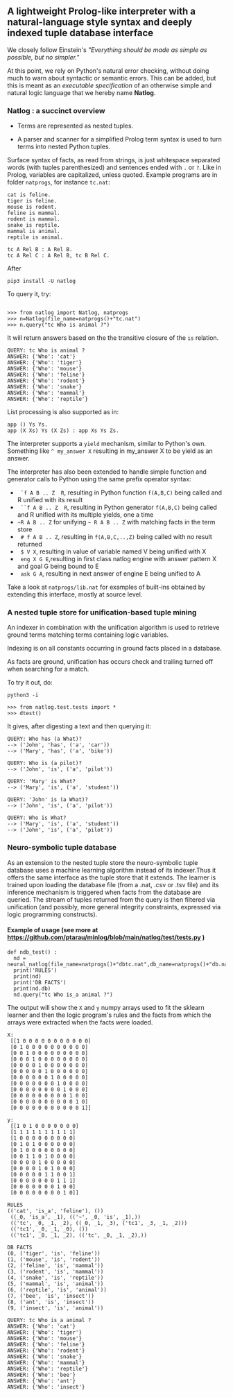 ## A lightweight Prolog-like interpreter with a natural-language style syntax and deeply indexed tuple database interface

We closely follow Einstein's *"Everything should be made as simple as possible, but no simpler."*

At this point, we rely on Python's natural error checking, without doing much to warn about syntactic or semantic errors. This can be added, but this is meant as an *executable specification* of an otherwise simple and natural logic language that we hereby name **Natlog**.

###  **Natlog** : a succinct overview

* Terms are represented as nested tuples.

* A parser and scanner for a simplified Prolog term syntax is used
to turn terms into nested Python tuples.

Surface syntax of facts, as read from strings, is just whitespace separated words 
(with tuples parenthesized) and
sentences ended with ```.``` or ```?```.
Like in Prolog, variables are capitalized, unless quoted. Example programs are in folder ```natprogs```, for instance ```tc.nat```:

```
cat is feline.
tiger is feline.
mouse is rodent.
feline is mammal.
rodent is mammal.
snake is reptile.
mammal is animal.
reptile is animal.

tc A Rel B : A Rel B.
tc A Rel C : A Rel B, tc B Rel C.
```

After 

```pip3 install -U natlog```



To query it, try:

``` python3 -i

>>> from natlog import Natlog, natprogs
>>> n=Natlog(file_name=natprogs()+"tc.nat")
>>> n.query("tc Who is animal ?")
```

It will return answers based on the the transitive closure of the ```is``` relation.

```
QUERY: tc Who is animal ?
ANSWER: {'Who': 'cat'}
ANSWER: {'Who': 'tiger'}
ANSWER: {'Who': 'mouse'}
ANSWER: {'Who': 'feline'}
ANSWER: {'Who': 'rodent'}
ANSWER: {'Who': 'snake'}
ANSWER: {'Who': 'mammal'}
ANSWER: {'Who': 'reptile'}
```

List processing is also supported as in:

```
app () Ys Ys. 
app (X Xs) Ys (X Zs) : app Xs Ys Zs.
```

The interpreter supports a ```yield``` mechanism, similar to Python's own. Something like 
``` ^ my_answer X ```
resulting in my_answer X to be yield as an answer.

The interpreter has also been extended to handle simple function and generator calls to Python  using the same prefix operator syntax:

- ``` `f A B .. Z  R```, resulting in Python function ```f(A,B,C)``` being called and R unified with its result
- ``` ``f A B .. Z  R```, resulting in Python generator ```f(A,B,C)``` being called and R unified with its multiple yields, one a time
- ``` ~R A B .. Z ``` for unifying  ``` ~ R A B .. Z ``` with matching facts in the term store
- ``` # f A B .. Z```, resulting in ```f(A,B,C,..,Z)``` being called with no result returned
- ``` $ V X```, resulting in value of variable named V being unified with X
- ``` eng X G E```,resulting in first class natlog engine with answer pattern X and goal G being bound to E
- ``` ask G A```, resulting in next answer of engine E being unified to A

Take a look at ```natprogs/lib.nat``` for examples of built-ins obtained by extending this interface, mostly at source level.

### A nested tuple store for unification-based tuple mining

An indexer in combination with the unification algorithm is used to retrieve ground terms matching terms containing logic variables.

Indexing is on all constants occurring in 
ground facts placed in a database. 

As facts are ground,
unification has occurs check and trailing turned off when searching
for a match.

To try it out, do:

```python3 -i ```

```
>>> from natlog.test.tests import *
>>> dtest()

```

It gives, after digesting a text and then querying it:

```
QUERY: Who has (a What)?
--> ('John', 'has', ('a', 'car'))
--> ('Mary', 'has', ('a', 'bike'))

QUERY: Who is (a pilot)?
--> ('John', 'is', ('a', 'pilot'))

QUERY: 'Mary' is What?
--> ('Mary', 'is', ('a', 'student'))

QUERY: 'John' is (a What)?
--> ('John', 'is', ('a', 'pilot'))

QUERY: Who is What?
--> ('Mary', 'is', ('a', 'student'))
--> ('John', 'is', ('a', 'pilot'))
```

### Neuro-symbolic tuple database

As an extension to the nested tuple store the neuro-symbolic tuple database uses a machine learning algorithm instead of its indexer.Thus it offers the same interface as the tuple store that it extends. The learner is trained upon loading the database file (from a .nat,  .csv or .tsv file) and its inference mechanism is triggered when facts from the database are queried. The stream of tuples returned from the query is then filtered via unification (and possibly, more general integrity constraints, expressed via logic programming constructs).

#### Example of usage (see more at https://github.com/ptarau/minlog/blob/main/natlog/test/tests.py )
```
def ndb_test() :
  nd = neural_natlog(file_name=natprogs()+"dbtc.nat",db_name=natprogs()+"db.nat")
  print('RULES')
  print(nd)
  print('DB FACTS')
  print(nd.db)
  nd.query("tc Who is_a animal ?")
```
The output will show the ```X``` and ```y``` numpy arrays used to fit the sklearn learner and then the logic program's rules and the facts from which the arrays were extracted when the facts were loaded.

```
X:
 [[1 0 0 0 0 0 0 0 0 0 0 0]
 [0 1 0 0 0 0 0 0 0 0 0 0]
 [0 0 1 0 0 0 0 0 0 0 0 0]
 [0 0 0 1 0 0 0 0 0 0 0 0]
 [0 0 0 0 1 0 0 0 0 0 0 0]
 [0 0 0 0 0 1 0 0 0 0 0 0]
 [0 0 0 0 0 0 1 0 0 0 0 0]
 [0 0 0 0 0 0 0 1 0 0 0 0]
 [0 0 0 0 0 0 0 0 1 0 0 0]
 [0 0 0 0 0 0 0 0 0 1 0 0]
 [0 0 0 0 0 0 0 0 0 0 1 0]
 [0 0 0 0 0 0 0 0 0 0 0 1]]

y:
 [[1 0 1 0 0 0 0 0 0 0]
 [1 1 1 1 1 1 1 1 1 1]
 [1 0 0 0 0 0 0 0 0 0]
 [0 1 0 1 0 0 0 0 0 0]
 [0 1 0 0 0 0 0 0 0 0]
 [0 0 1 1 0 1 0 0 0 0]
 [0 0 0 0 1 0 0 0 0 0]
 [0 0 0 0 1 0 1 0 0 0]
 [0 0 0 0 0 1 1 0 0 1]
 [0 0 0 0 0 0 0 1 1 1]
 [0 0 0 0 0 0 0 1 0 0]
 [0 0 0 0 0 0 0 0 1 0]] 

RULES
(('cat', 'is_a', 'feline'), ())
 ((_0, 'is_a', _1), (('~', _0, 'is', _1),))
 (('tc', _0, _1, _2), ((_0, _1, _3), ('tc1', _3, _1, _2)))
 (('tc1', _0, _1, _0), ())
 (('tc1', _0, _1, _2), (('tc', _0, _1, _2),))

DB FACTS
(0, ('tiger', 'is', 'feline'))
(1, ('mouse', 'is', 'rodent'))
(2, ('feline', 'is', 'mammal'))
(3, ('rodent', 'is', 'mammal'))
(4, ('snake', 'is', 'reptile'))
(5, ('mammal', 'is', 'animal'))
(6, ('reptile', 'is', 'animal'))
(7, ('bee', 'is', 'insect'))
(8, ('ant', 'is', 'insect'))
(9, ('insect', 'is', 'animal'))

QUERY: tc Who is_a animal ?
ANSWER: {'Who': 'cat'}
ANSWER: {'Who': 'tiger'}
ANSWER: {'Who': 'mouse'}
ANSWER: {'Who': 'feline'}
ANSWER: {'Who': 'rodent'}
ANSWER: {'Who': 'snake'}
ANSWER: {'Who': 'mammal'}
ANSWER: {'Who': 'reptile'}
ANSWER: {'Who': 'bee'}
ANSWER: {'Who': 'ant'}
ANSWER: {'Who': 'insect'}


```
